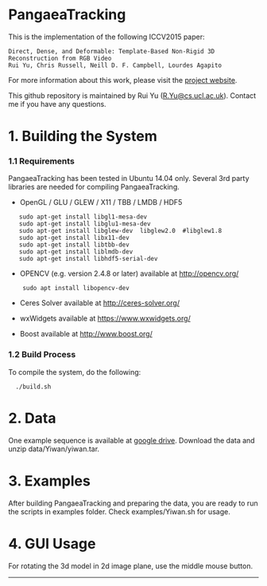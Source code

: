 # PangaeaTracking

This is the implementation of the following ICCV2015 paper:

    Direct, Dense, and Deformable: Template-Based Non-Rigid 3D Reconstruction from RGB Video
    Rui Yu, Chris Russell, Neill D. F. Campbell, Lourdes Agapito

For more information about this work, please visit the [project website](http://www0.cs.ucl.ac.uk/staff/R.Yu/direct_nrsfm/direct_nrsfm.html).

This github repository is maintained by Rui Yu (R.Yu@cs.ucl.ac.uk).
Contact me if you have any questions.

# 1. Building the System

### 1.1 Requirements

PangaeaTracking has been tested in Ubuntu 14.04 only. Several 3rd party libraries are needed for compiling PangaeaTracking.

  - OpenGL / GLU / GLEW / X11 / TBB / LMDB / HDF5
```
   sudo apt-get install libgl1-mesa-dev
   sudo apt-get install libglu1-mesa-dev
   sudo apt-get install libglew-dev  libglew2.0  #libglew1.8 
   sudo apt-get install libx11-dev
   sudo apt-get install libtbb-dev
   sudo apt-get install liblmdb-dev
   sudo apt-get install libhdf5-serial-dev
```
  - OPENCV (e.g. version 2.4.8 or later)
    available at http://opencv.org/

```
	sudo apt install libopencv-dev
```


  - Ceres Solver
    available at http://ceres-solver.org/

  - wxWidgets
    available at https://www.wxwidgets.org/

  - Boost
    available at http://www.boost.org/

### 1.2 Build Process

  To compile the system, do the following:

```
  ./build.sh
```

# 2. Data

One example sequence is available at [google drive](https://drive.google.com/drive/folders/0B8-9V4y1N7pxZExaMlE3bnc3Mzg).
Download the data and unzip data/Yiwan/yiwan.tar.

# 3. Examples

After building PangaeaTracking and preparing the data, you are ready to run the scripts in examples folder.
Check examples/Yiwan.sh for usage.

# 4. GUI Usage

For rotating the 3d model in 2d image plane, use the middle mouse button.

------
